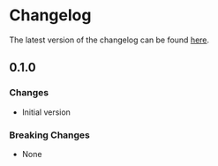 # Changelog

The latest version of the changelog can be found [here](https://github.com/Azure/bicep-registry-modules/blob/main/avm/res/api-management/service/api/CHANGELOG.md).

## 0.1.0

### Changes

- Initial version

### Breaking Changes

- None
